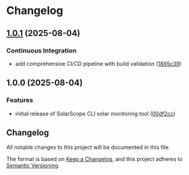 # Changelog

## [1.0.1](https://github.com/sujithq/super-duper-funicular/compare/v1.0.0...v1.0.1) (2025-08-04)


### Continuous Integration

* add comprehensive CI/CD pipeline with build validation ([1895c39](https://github.com/sujithq/super-duper-funicular/commit/1895c3934b0ae81ce344211f7e64c8d7af7627af))

## 1.0.0 (2025-08-04)


### Features

* initial release of SolarScope CLI solar monitoring tool ([00df2cc](https://github.com/sujithq/super-duper-funicular/commit/00df2ccc8b324a8a5ae3cf5eebea9bdbce8adfc7))

## Changelog

All notable changes to this project will be documented in this file.

The format is based on [Keep a Changelog](https://keepachangelog.com/en/1.0.0/),
and this project adheres to [Semantic Versioning](https://semver.org/spec/v2.0.0.html).
